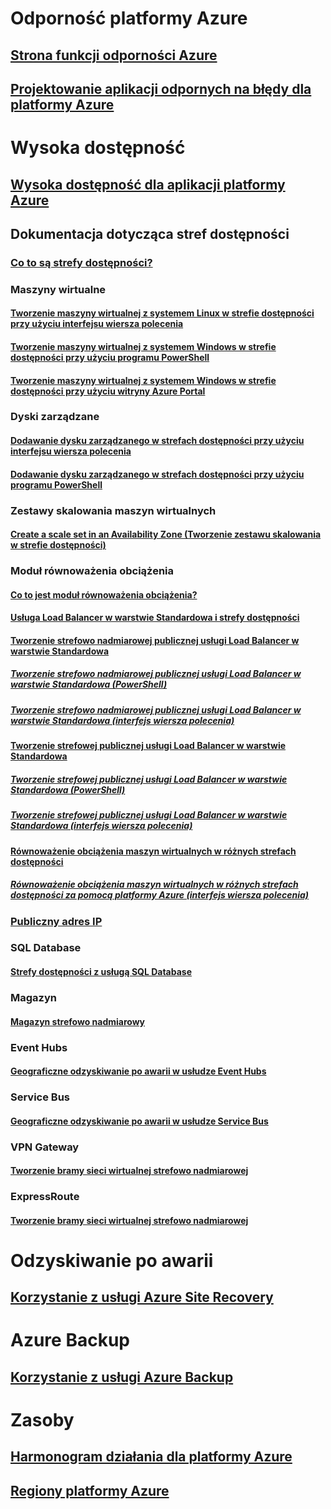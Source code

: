 
# Odporność platformy Azure
## [Strona funkcji odporności Azure](http://azure.microsoft.com/features/resiliency)
## [Projektowanie aplikacji odpornych na błędy dla platformy Azure](https://docs.microsoft.com/azure/architecture/resiliency/)

# Wysoka dostępność

## [Wysoka dostępność dla aplikacji platformy Azure](https://docs.microsoft.com/azure/architecture/resiliency/high-availability-azure-applications)

## Dokumentacja dotycząca stref dostępności
### [Co to są strefy dostępności?](az-overview.md)

### Maszyny wirtualne
#### [Tworzenie maszyny wirtualnej z systemem Linux w strefie dostępności przy użyciu interfejsu wiersza polecenia](../virtual-machines/linux/create-cli-availability-zone.md)
#### [Tworzenie maszyny wirtualnej z systemem Windows w strefie dostępności przy użyciu programu PowerShell](../virtual-machines/windows/create-powershell-availability-zone.md)
#### [Tworzenie maszyny wirtualnej z systemem Windows w strefie dostępności przy użyciu witryny Azure Portal](../virtual-machines/windows/create-portal-availability-zone.md)

### Dyski zarządzane
#### [Dodawanie dysku zarządzanego w strefach dostępności przy użyciu interfejsu wiersza polecenia](../virtual-machines/linux/add-disk.md#use-managed-disks)
#### [Dodawanie dysku zarządzanego w strefach dostępności przy użyciu programu PowerShell](../virtual-machines/windows/attach-disk-ps.md#add-an-empty-data-disk-to-a-virtual-machine)

### Zestawy skalowania maszyn wirtualnych
#### [Create a scale set in an Availability Zone (Tworzenie zestawu skalowania w strefie dostępności)](../virtual-machine-scale-sets/virtual-machine-scale-sets-use-availability-zones.md)

### Moduł równoważenia obciążenia
#### [Co to jest moduł równoważenia obciążenia?](../load-balancer/load-balancer-standard-overview.md)
#### [Usługa Load Balancer w warstwie Standardowa i strefy dostępności](../load-balancer/load-balancer-standard-availability-zones.md)

#### [Tworzenie strefowo nadmiarowej publicznej usługi Load Balancer w warstwie Standardowa](../load-balancer/load-balancer-get-started-internet-az-portal.md)
##### [Tworzenie strefowo nadmiarowej publicznej usługi Load Balancer w warstwie Standardowa (PowerShell)](../load-balancer/load-balancer-get-started-internet-az-powershell.md)
##### [Tworzenie strefowo nadmiarowej publicznej usługi Load Balancer w warstwie Standardowa (interfejs wiersza polecenia)](../load-balancer/load-balancer-get-started-internet-az-cli.md)
#### [Tworzenie strefowej publicznej usługi Load Balancer w warstwie Standardowa](../load-balancer/load-balancer-get-started-internet-availability-zones-zonal-portal.md)
##### [Tworzenie strefowej publicznej usługi Load Balancer w warstwie Standardowa (PowerShell)](../load-balancer/load-balancer-get-started-internet-availability-zones-zonal-powershell.md)
##### [Tworzenie strefowej publicznej usługi Load Balancer w warstwie Standardowa (interfejs wiersza polecenia)](../load-balancer/load-balancer-get-started-internet-availability-zones-zonal-cli.md)
#### [Równoważenie obciążenia maszyn wirtualnych w różnych strefach dostępności](../load-balancer/load-balancer-standard-public-availability-zones-portal.md)
##### [Równoważenie obciążenia maszyn wirtualnych w różnych strefach dostępności za pomocą platformy Azure (interfejs wiersza polecenia)](../load-balancer/load-balancer-standard-public-zone-redundant-cli.md)

### [Publiczny adres IP](../virtual-network/virtual-network-public-ip-address.md#create-a-public-ip-address)

### SQL Database
#### [Strefy dostępności z usługą SQL Database](../sql-database/sql-database-high-availability.md#availability-zones)

### Magazyn
#### [Magazyn strefowo nadmiarowy](../storage/common/storage-redundancy-zrs.md)

### Event Hubs
#### [Geograficzne odzyskiwanie po awarii w usłudze Event Hubs](../event-hubs/event-hubs-geo-dr.md#availability-zones-preview)

### Service Bus
#### [Geograficzne odzyskiwanie po awarii w usłudze Service Bus](../service-bus-messaging/service-bus-geo-dr.md#availability-zones-preview)

### VPN Gateway
#### [Tworzenie bramy sieci wirtualnej strefowo nadmiarowej](../vpn-gateway/create-zone-redundant-vnet-gateway.md)

### ExpressRoute
#### [Tworzenie bramy sieci wirtualnej strefowo nadmiarowej](../vpn-gateway/create-zone-redundant-vnet-gateway.md)

# Odzyskiwanie po awarii
## [Korzystanie z usługi Azure Site Recovery](https://docs.microsoft.com/azure/site-recovery/)

# Azure Backup
## [Korzystanie z usługi Azure Backup](https://docs.microsoft.com/azure/backup/)

# Zasoby
## [Harmonogram działania dla platformy Azure](https://azure.microsoft.com/roadmap/)
## [Regiony platformy Azure](https://azure.microsoft.com/regions/)
